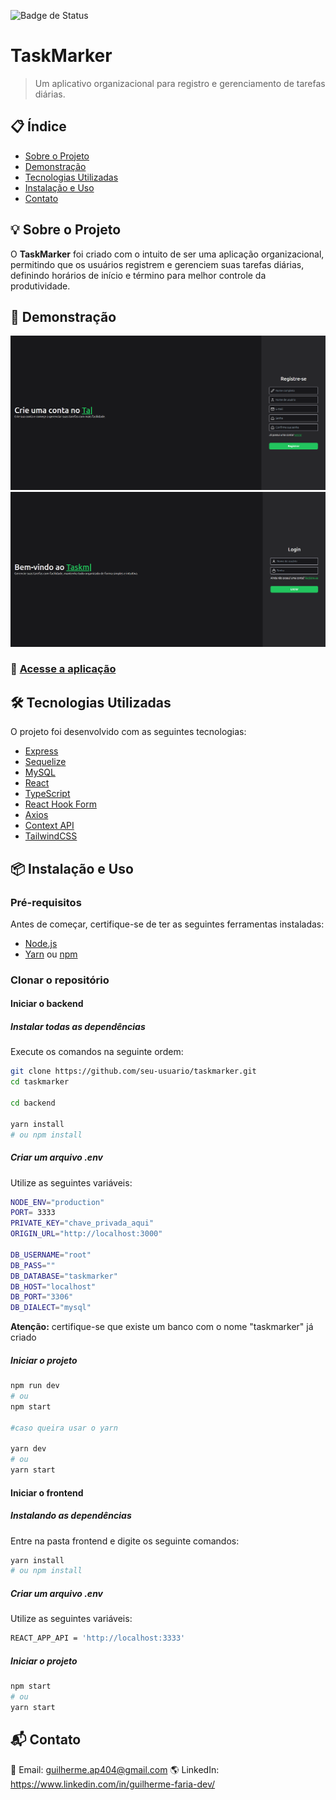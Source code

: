 ![Badge de Status](https://img.shields.io/badge/status-produção-green)
# TaskMarker
> Um aplicativo organizacional para registro e gerenciamento de tarefas diárias. 

## 📋 Índice  
- [Sobre o Projeto](#-sobre-o-projeto)  
- [Demonstração](#-demonstração)  
- [Tecnologias Utilizadas](#-tecnologias-utilizadas)  
- [Instalação e Uso](#-instalação-e-uso)  
- [Contato](#-contato) 

## 💡 Sobre o Projeto  
O **TaskMarker** foi criado com o intuito de ser uma aplicação organizacional, permitindo que os usuários registrem e gerenciem suas tarefas diárias, definindo horários de início e término para melhor controle da produtividade.  

## 🚀 Demonstração  
![Tela de registro](/assets/registro.png)
![Tela de login](/assets/login.png)


### 🔗 [Acesse a aplicação](https://taskmarker-kappa.vercel.app/)

## 🛠 Tecnologias Utilizadas  
O projeto foi desenvolvido com as seguintes tecnologias:  

- [Express](https://expressjs.com/pt-br/)
- [Sequelize](https://sequelize.org/)
- [MySQL](https://www.mysql.com/)
- [React](https://react.dev/)
- [TypeScript](https://www.typescriptlang.org/)
- [React Hook Form](https://www.react-hook-form.com/)
- [Axios](https://axios-http.com/ptbr/docs/intro)
- [Context API](https://react.dev/reference/react/useContext)
- [TailwindCSS](https://tailwindcss.com/)


## 📦 Instalação e Uso  

### Pré-requisitos  
Antes de começar, certifique-se de ter as seguintes ferramentas instaladas:  
- [Node.js](https://nodejs.org/)  
- [Yarn](https://yarnpkg.com/) ou [npm](https://yarnpkg.com/) 

### Clonar o repositório

#### Iniciar o backend
##### Instalar todas as dependências
Execute os comandos na seguinte ordem:
```sh
git clone https://github.com/seu-usuario/taskmarker.git
cd taskmarker 

cd backend

yarn install  
# ou npm install
```
##### Criar um arquivo .env
Utilize as seguintes variáveis:

```sh
NODE_ENV="production"
PORT= 3333
PRIVATE_KEY="chave_privada_aqui"
ORIGIN_URL="http://localhost:3000"

DB_USERNAME="root"
DB_PASS=""
DB_DATABASE="taskmarker"
DB_HOST="localhost"
DB_PORT="3306"
DB_DIALECT="mysql"
```
**Atenção:** certifique-se que existe um banco com o nome "taskmarker" já criado

##### Iniciar o projeto
```sh
npm run dev
# ou
npm start 

#caso queira usar o yarn

yarn dev  
# ou 
yarn start
```


#### Iniciar o frontend

##### Instalando as dependências
Entre na pasta frontend e digite os seguinte comandos:
```sh
yarn install  
# ou npm install
```

##### Criar um arquivo .env
Utilize as seguintes variáveis:

```sh
REACT_APP_API = 'http://localhost:3333'
```

##### Iniciar o projeto
```sh
npm start 
# ou 
yarn start
```

## 📬 Contato
📧 Email: guilherme.ap404@gmail.com
🌎 LinkedIn: https://www.linkedin.com/in/guilherme-faria-dev/